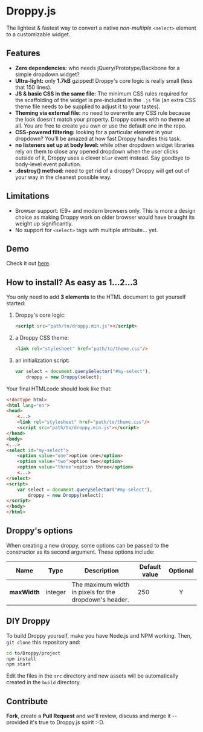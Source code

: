 # Droppy.js

The lightest & fastest way to convert a native *non-multiple* `<select>` element to a customizable widget.

## Features
* **Zero dependencies:** who needs jQuery/Prototype/Backbone for a simple dropdown widget?
* **Ultra-light:** only **1.7kB** gzipped! Droppy's core logic is really small (less that 150 lines).
* **JS & basic CSS in the same file:** The minimum CSS rules required for the scaffolding of the widget is pre-included in the `.js` file (an extra CSS theme file needs to be supplied to adjust it to your tastes).
* **Theming via external file:** no need to overwrite any CSS rule because the look doesn't match your property. Droppy comes with no theme at all. You are free to create you own or use the default one in the repo.
* **CSS-powered filtering:** looking for a particular element in your dropdown? You'll be amazed at how fast Droppy handles this task.
* **no listeners set up at body level:** while other dropdown widget libraries rely on them to close any opened dropdown when the user clicks outside of it, Droppy uses a clever `blur` event instead. Say goodbye to body-level event pollution.
* **.destroy() method:** need to get rid of a droppy? Droppy will get out of your way in the cleanest possible way.

## Limitations
* Browser support: IE9+ and modern browsers only. This is more a design choice as making Droppy work on older browser would have brought its weight up significantly.
* No support for `<select>` tags with multiple attribute... yet.

## Demo
Check it out [here](http://caccialdo.github.io/droppy-js/demo.html).

## How to install? As easy as 1...2...3

You only need to add **3 elements** to the HTML document to get yourself started:

1. Droppy's core logic:
   ```html
   <script src="path/to/droppy.min.js"></script>
   ```

1. a Droppy CSS theme:
   ```html
   <link rel="stylesheet" href="path/to/theme.css"/>
   ```

1. an initialization script:
   ```js
   var select = document.querySelector("#my-select"),
       droppy = new Droppy(select);
   ```

Your final HTMLcode should look like that:

```html
<!doctype html>
<html lang="en">
<head>
    <...>
    <link rel="stylesheet" href="path/to/theme.css"/>
    <script src="path/to/droppy.min.js"></script>
</head>
<body>
<...>
<select id="my-select">
    <option value="one">option one</option>
    <option value="two">option two</option>
    <option value="three">option three</option>
    <...>
</select>
<script>
    var select = document.querySelector("#my-select"),
        droppy = new Droppy(select);
</script>
</body>
</html>
```

## Droppy's options
When creating a new droppy, some options can be passed to the constructor as its second argument. These options include:

| Name         | Type        | Description                                            | Default value | Optional |
|--------------|-------------|--------------------------------------------------------|---------------|:--------:|
| **maxWidth** | integer     | The maximum width in pixels for the dropdown's header. | 250           | Y        |

## DIY Droppy
To build Droppy yourself, make you have Node.js and NPM working. Then, `git clone` this repository and:

```sh
cd to/Droppy/project
npm install
npm start
```

Edit the files in the `src` directory and new assets will be automatically created in the `build` directory.

## Contribute
**Fork**, create a **Pull Request** and we'll review, discuss and merge it -- provided it's true to Droppy.js spirit :-D.

